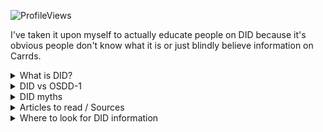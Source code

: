 ![ProfileViews](https://komarev.com/ghpvc/?username=jesusluvsjunkies&color=850000&label=´ཀ`　views&abbreviated=true)

I've taken it upon myself to actually educate people on DID because it's obvious people don't know what it is or just blindly believe information on Carrds.

<details>
<summary>What is DID?</summary>
  
> DID is a complex dissociative disorder that is characterized by the presence of two or more distinct identity states. It develops as the result of trauma occurring during a person's childhood **specifically** before the ages of 5-10. The role the trauma has in the development of DID is that it stunts the development of a central integrated consciousness. This, alongside disorganized attachment from caregivers and their denial of the traumas happening to the child causes the child to develop DID as a coping mechanism for their current situation.
</details>
<details>
<summary>DID vs OSDD-1</summary>
  
> OSDD-1, or other specified dissociative disorder subtype 1, is a dissociative disorder that develops like DID but is missing one of the main diagnostic features of DID. For example, someone with OSDD-1 may have parts or alters that are less distinct from each other or may lack significant amnesia for a full DID diagnosis. This, however, does not mean they don't experience amnesia. Someone with OSDD-1 could experience emotional amnesia, but not blackout amnesia.

> When looking at OSDD-1 and DID, one of the crucial parts to look at is the types of structural dissociation associated with each disorder.

<img width="436" height="398" alt="image" src="https://github.com/user-attachments/assets/15e69b71-35d1-41ef-8806-8ab9f7a89aeb" /><img width="436" height="398" alt="image" src="https://github.com/user-attachments/assets/0d05a2f3-c5f3-4f0e-94ce-009389d728b6" />
> Unlike other disorders that fall under secondary structural dissociation, OSDD-1 has more developed emotional parts (EPs). The EPs in OSDD-1 aren't as developed as those in DID, though. Another difference is that OSDD-1 lacks one of the diagnostic criteria for a DID diagnosis.
</details>

<details>
<summary>DID myths</summary>
  
| Myth  | Truth |
| ------------- | ------------- |
| Alters / a system can form without trauma  | Alters, and by extension systems, don't form for no reason. This is because your identity doesn't not integrate for no reason.  |
| DID is very rare  | According to the DSM-5 and DSM-5-TR, DID is found in 1.5% of the global population. This means that it is found in 122,130,000 people. If you do the math, you will find that it actually not that rare, but it is hard to diagnose as DID is a covert disorder.  |
| Fictives/Introjects are rare  | This is false because a lot of people, including those without DID, introject people and even characters. Have you ever been with friends and have started adopting their characteristics? Or, have you ever liked a character a lot that you started to adopt how they speak and act? That is a form of [introjection](https://dictionary.apa.org/introjection). In many cases, [people with DID have had alters that mimicked the characteristics of their abusers](https://medcraveonline.com/JPCPY/introjection-and-dissociative-identity-disorder-a-case-report.html). It's not farfetched for pw/DID to introject characters as well. It's important to note that not everyone who experiences introjection has DID. It's a regular human experience, but it also occurs in DID.   |
| If you think you have DID, then you have it!  | Saying this does more harm than good. If you suspect you have DID, it's important to do your research and if it's accessible go to a medical professional. Just because you're questioning if you have DID doesn't automatically mean you have it. A lot of disorders overlap with DID, and it's easy to confuse symptoms of another disorder as DID symptoms.  |
| Everyone online who says they have DID is faking!  | This is extremely false. Sure, there are some people who are faking DID online, but this doesn't mean that everyone is faking. If you have suspicions that someone is faking, it's better to keep it to yourself than speak out about it. You are not their psychiatrist nor are you qualified to comment on someone's life.    |
| Everyone who has DID must be miserable!  | Sure, some people with DID may have a poor quality of life, but not everyone with DID lives a miserable life. There are plenty of people with DID who live great lives and are very happy.    |
| Only adults can have DID  | DID is a disorder that forms in your childhood. Saying only adults can have it is laughably wrong. Many people become aware they have DID in their adulthood, yes, but this doesn't mean people who aren't adults don't have DID. A lot of teenagers do get diagnosed with DID.    |
| DID is only about fictives/factives/introjects  | This is laughably false. DID is a dissociative disorder, not a "fictional characters that live in my head" disorder. While introjects can occur in DID and OSDD-1, that's not the only aspect of the disorder and this misinformation is what causes people to not believe it exists nor believe people when they say they have it. Also, not everyone with DID has introjects. Sure, it is a common occurance, but not everyone with the disorder has them.  |
| DID isn't real  | If it wasn't real, why would there be a whole section on it in the DSM-5 and ICD-11? Some psychiatrists still deny its existence, yes, but this doesn't automatically make it fake.  |
| If you have DID, you can't know about your alters.  | While it is possible for someone to live their entire life not knowing that they have alters, this is false. To recover, it's required for you to become aware of your parts so that you can work through your trauma.  |
| Switches in DID are overt / Easily noticable  | DID is a covert disorder meaning that switches will not be obvious. While it is possible for someone to have overt switches, it's not too common.    |
</details>

<details>
<summary>Articles to read / Sources</summary>
  
[did master list](https://rentry.co/DID-Research#did-and-osdd) <- All compiled by me and has a list of information

[the haunted self](https://www.docdroid.net/arPAtHT/van-der-hart-2006-the-haunted-self-pdf) - theory of structural dissociation
> simplified: https://did-research.org/origin/structural_dissociation/

[dissociative identity disorder - a controversial diagnosis](https://pmc.ncbi.nlm.nih.gov/articles/PMC2719457/)

[dissociative identity disorder](https://www.ncbi.nlm.nih.gov/books/NBK568768/)

[The Role of Social Media in the Presentation of Dissociative Symptoms in Adolescents](https://www.jaacap.org/article/S0890-8567(23)00302-7/abstract)

[Dissociation debates: everything you know is wrong](https://pmc.ncbi.nlm.nih.gov/articles/PMC6296396/)

[YouTube and TikTok as a source of medical information on dissociative identity disorder](https://doaj.org/article/4361048349624dfc959bcc8f3ca0604f)

[Attachment, Trauma and Multiplicity : Working with Dissociative Identity Disorder](https://www.taylorfrancis.com/books/edit/10.4324/9780203831144/attachment-trauma-multiplicity-valerie-sinason)

[dissociative identity disorder](https://www.ncbi.nlm.nih.gov/books/NBK568768/)

[Dissociative Identity Disorder (formerly Multiple Personality Disorder)](https://traumadissociation.com/dissociativeidentitydisorder.html)

[ICD-11](https://icd.who.int/en)

[DSM-5](https://web.archive.org/web/20250418124140/https://repository.poltekkes-kaltim.ac.id/657/1/Diagnostic%20and%20statistical%20manual%20of%20mental%20disorders%20_%20DSM-5%20(%20PDFDrive.com%20).pdf)

[DSM-5-TR](https://web.archive.org/web/20250429141442/https://www.mredscircleoftrust.com/storage/app/media/DSM%205%20TR.pdf)

</details>

<details>
<summary>Where to look for DID information</summary>
  
| Good Sources  | Bad Sources |
| ------------- | ------------- |
| Any of the diagnostic and statistical manuals of mental disorders  | Carrd, Rentry, etc. (EXCEPT if the Rentry is like the one I have linked and it provides links to actual medical resources)  |
| [The National Center for Biotechnology Information](https://www.ncbi.nlm.nih.gov/)  | Social Media (reddit, tiktok, instagram, tumblr, etc. Tumblr, tiktok, and reddit especially as they are multiple of the leading perpetrators of misinformation)   |
| [Science Direct](https://www.sciencedirect.com/)  | ChatGPT, Google Gemini, AI overview   |
| [International Society for the Study of Trauma and Dissociation](https://www.isst-d.org/)  | Word of mouth (EXCEPT If sources are provided that aren't any of the bad sources listed)   |
| [Trauma-Dissociation.com](https://traumadissociation.com/)  | Sites with no sources linked
| Wikipedia (Wikipedia is just a TLDR of information. It's very easy to go to the page for DID and find research papers and information there)  | Ponytown, roblox, etc.

Always remember to check your sources. Here are ways to check your sources provided by [Stanford Law School](https://guides.law.stanford.edu/c.php?g=1255722&p=9200578)

**5W’s from journalism (and history - origin debated)** 

* Who created the source?
* What is the purpose of the source?
* When was the source created?
* Where is the source material from?  
* Why was the source created?  
* How does this source compare to others?

**C.R.A.A.P. from Sarah Blakeslee**

* Currency: Timeliness of the information
* Relevance: Importance of the information for your needs
* Authority: Source of the information
* Accuracy: Truthfulness and correctness of the information
* Purpose: Reason the information exists

**RADAR from Jane Mandalios**

* Relevance - is this precisely relevant to your research issue?
* Authority - how credible is the author/creator?
* Date - the date may or may not affect this source’s validity, but what is it?
* Appearance - what does it tell you about the intended audience?
* Reason - the source was created? What biases does the reason reveal?

**SIFT from Mike Caulfield**

* Stop - what do you know about this source already? Are you still on topic or heading down a rabbit hole?
* Investigate the source - know what you’re reading; what is the context?
* Find better coverage - are you excited by the claim being made? See if there are other sources with this claim that better meet your source needs.
* Trace claims, quotes, and media to the original context - is it accurately portrayed compared to the original context?
</details>



